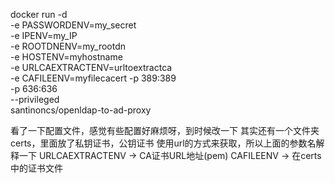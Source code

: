 docker run -d \
     -e PASSWORDENV=my_secret \
     -e IPENV=my_IP \
     -e ROOTDNENV=my_rootdn \
     -e HOSTENV=myhostname \
     -e URLCAEXTRACTENV=urltoextractca \
     -e CAFILEENV=myfilecacert
     -p 389:389 \
     -p 636:636 \
     --privileged \
     santinoncs/openldap-to-ad-proxy


看了一下配置文件，感觉有些配置好麻烦呀，到时候改一下
其实还有一个文件夹certs，里面放了私钥证书，公钥证书
使用url的方式来获取，所以上面的参数名解释一下
URLCAEXTRACTENV -> CA证书URL地址(pem)
CAFILEENV -> 在certs中的证书文件

